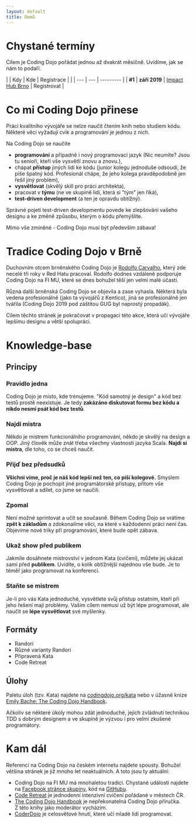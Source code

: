 ```yaml
---
layout: default
title: Domů
---
```


# Chystané termíny

Cílem je Coding Dojo pořádat jednou až dvakrát měsíčně. Uvídíme, jak se nám to podaří.

| | Kdy | Kde | Registrace  |
| | --- | --- | --------- |
| **#1** | **září 2019** | [Impact Hub Brno](https://www.hubbrno.cz/) | Registrovat |

# Co mi Coding Dojo přinese

Práci kvalitního vývojáře se nelze naučit čtením knih nebo studiem kódu.
Některé věci vyžadují cvik a programování je jednou z nich.

Na Coding Dojo se naučíte
- **programování** a případně i nový programovací jazyk (Nic neumíte? Jsou tu senioři, kteří vše vysvětlí
  znovu a znovu.),
- chápat **přístup** jiných lidí ke kódu (junior kolegu jednoduše odsoudí, že píše špatný kód.
  Profesionál chápe, že jeho kolega pravděpodobně jen řešil jiný problém),
- **vysvětlovat** (skvělý skill pro práci architekta),
- pracovat v **týmu** (ne ve skupině lidí, která si "tým" jen říká),
- **test-driven development** (a ten je opravdu obtížný).

Správné pojetí test-driven developmentu povede ke zlepšování vašeho designu a ke změně způsobu,
kterým o kódu přemýšlíte.

Mimo vše zmíněné - Coding Dojo musí být především zábava!

# Tradice Coding Dojo v Brně

Duchovním otcem brněnského Coding Dojo je [Rodolfo Carvalho](https://www.linkedin.com/in/rhcarvalho/),
který zde necelé tři roky v Red Hatu pracoval. Rodolfo dodnes vzdáleně podporuje Coding Dojo na FI MU,
které se dnes bohužel těší jen velmi malé účasti.

Různá další brněnská Coding Dojo se objevila a zase vyhasla. Některá byla vedena profesionálně
(jako ta vývojářů z Kentico), jiná se profesionálně jen tvářila (Coding Dojo 2019 pod záštitou GUG
byl naprostý propadák).

Cílem těchto stránek je pokračovat v propagaci této akce, která učí vývojáře
lepšímu designu a větší spolupráci.

# Knowledge-base

## Principy

### Pravidlo jedna

Coding Dojo je místo, kde trénujeme. "Kód samotný je design"
a kód bez testů prostě neexistuje.
Je tedy **zakázáno diskutovat formu bez kódu a nikdo nesmí psát kód bez testů**.

### Najdi mistra

Někdo je mistrem funkcionálního programování,
někdo je skvělý na design a OOP.
Jiný člověk může znát třeba všechny vlastnosti jazyka Scala.
**Najdi si mistra**, dle toho, co se chceš naučit.

### Přijď bez předsudků

**Všichni víme, proč je náš kód lepší než ten, co píší kolegové.**
Smyslem Coding Dojo je pochopit jiné programátorské přístupy,
přitom vše vysvětlovat a sdílet, co jsme se naučili.

### Zpomal

Není možné sprintovat a učit se současně.
Během Coding Dojo se vrátíme **zpět k základům** a zdokonalíme věci,
na které v každodenní práci není čas.
Objevíme nové triky při programování, které bude opět zábava.

### Ukaž show před publikem

Jakmile dosáhnete mistrovství v jednom Kata (cvičení),
můžete jej ukázat sami před **publikem**. Uvidíte, o kolik obtížnější
najednou vše bude. Je to téměř jako programovat na konferenci.

### Staňte se mistrem

Je-li pro vás Kata jednoduché, vysvětlete svůj přístup ostatním,
kteří při jeho řešení mají problémy. Vaším cílem
nemusí už být lépe programovat, ale naučit se **lépe vysvětlovat** své
myšlenky.

## Formáty

- Randori
- Různé varianty Randori
- Připravená Kata
- Code Retreat

## Úlohy

Paletu úloh (tzv. Kata) najdete na [codingdojo.org/kata](http://codingdojo.org/kata/)
nebo v úžasné knize [Emily Bache: The Coding Dojo Handbook](http://codingdojo.org/kata/).

Ačkoliv se některé úkoly mohou zdát jednoduché, jejich zvládnutí technikou
TDD s dobrým designem a ve skupině je výzvou i pro velmi zkušené programátory.

# Kam dál

Referencí na Coding Dojo na českém internetu najdete spousty.
Bohužel většina stránek je již mnoho let neaktuálních.
A toto jsou ty aktuální:

- Coding Dojo na FI MU má mnohaletou tradici. Chystané události najdete na [Facebook stránce skupiny](https://dojo-brno.github.io/), kód na [GitHubu](https://www.facebook.com/CodingDojoBrno/).
- [Code Retreat](https://coderetreat.cz/) je jednodenní intenzivní cvičení pořádané v městech ČR.
- [The Coding Dojo Handbook](https://leanpub.com/codingdojohandbook)
  je nepřekonatelná Coding Dojo příručka. Z&nbsp;této knihy jako moderátor vycházím.
- [CoderDojo](https://coderdojocesko.cz/) je celosvětové hnutí, které učí mladé lidi programovat.
